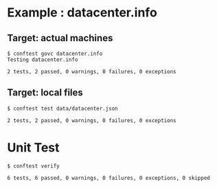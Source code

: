 # Example : datacenter.info

## Target: actual machines

```
$ conftest govc datacenter.info
Testing datacenter.info

2 tests, 2 passed, 0 warnings, 0 failures, 0 exceptions
```

## Target: local files

```
$ conftest test data/datacenter.json

2 tests, 2 passed, 0 warnings, 0 failures, 0 exceptions
```

# Unit Test

```
$ conftest verify

6 tests, 6 passed, 0 warnings, 0 failures, 0 exceptions, 0 skipped
```
